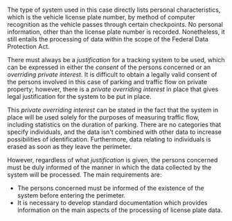 ```This document is provided to summarise Swiss Law regarding data protection, but specifically the tracking of car license plates, their storage and usage. It is made solely for the purpose of convenience, and has no legal effect.
```

The type of system used in this case directly lists personal characteristics, which is the vehicle license plate number, by method of computer recognition as the vehicle passes through certain checkpoints. No personal information, other than the license plate number is recorded. Nonetheless, it still entails the processing of data within the scope of the Federal Data Protection Act.

There must always be a *justification* for a tracking system to be used, which can be expressed in either the *consent* of the persons concerned or an *overriding private interest*. It is difficult to obtain a legally valid consent of the persons involved in this case of parking and traffic flow on private property; however, there is a *private overriding interest* in place that gives legal justification for the system to be put in place.

This *private overriding interest* can be stated in the fact that the system in place will be used solely for the purposes of measuring traffic flow, including statistics on the duration of parking. There are no categories that specify individuals, and the data isn't combined with other data to increase possibilities of identification. Furthermore, data relating to individuals is erased as soon as they leave the perimeter.

However, regardless of what *justification* is given, the persons concerned must be duly informed of the manner in which the data collected by the system will be processed. The main requirements are:
- The persons concerned must be informed of the existence of the system before entering the perimeter.
- It is necessary to develop standard documentation which provides information on the main aspects of the processing of license plate data.
